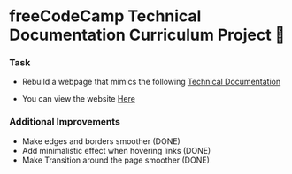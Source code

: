 # freeCodeCamp Technical Documentation Curriculum Project :newspaper:

### Task

- Rebuild a webpage that mimics the following [Technical Documentation](https://technical-documentation-page.freecodecamp.rocks/)

- You can view the website [Here](https://metaman13.github.io/freecodecamp-technical-documentation-page/)

### Additional Improvements

- Make edges and borders smoother (DONE)
- Add minimalistic effect when hovering links (DONE)
- Make Transition around the page smoother (DONE)